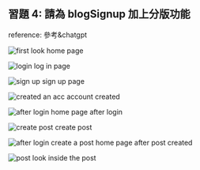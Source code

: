 ## 習題 4: 請為 blogSignup 加上分版功能
reference: 參考&chatgpt

![first look](https://github.com/user-attachments/assets/bdff8b4f-7038-4e2f-a2f7-88a30dd765e8)
home page

![login](https://github.com/user-attachments/assets/a3e59bc7-8d9e-45ad-be65-d7bfed34ae00)
log in page

![sign up ](https://github.com/user-attachments/assets/0074daa9-faaa-473c-ae62-8b78b2ede157)
sign up page

![created an acc](https://github.com/user-attachments/assets/dcabf83e-9f07-4890-ac76-38bca1bb5360)
account created

![after login](https://github.com/user-attachments/assets/29b65919-7177-40f0-a403-4ac792b620f7)
home page after login

![create post](https://github.com/user-attachments/assets/845e029a-8b0b-4bda-aa84-736bc68b5e70)
create post

![after login   create a post](https://github.com/user-attachments/assets/8c5df8a9-e0b4-47ff-9e98-3a67d58f574b)
home page after post created

![post look](https://github.com/user-attachments/assets/2846d8a3-d736-4dc6-b42d-e571813b0d94)
inside the post
